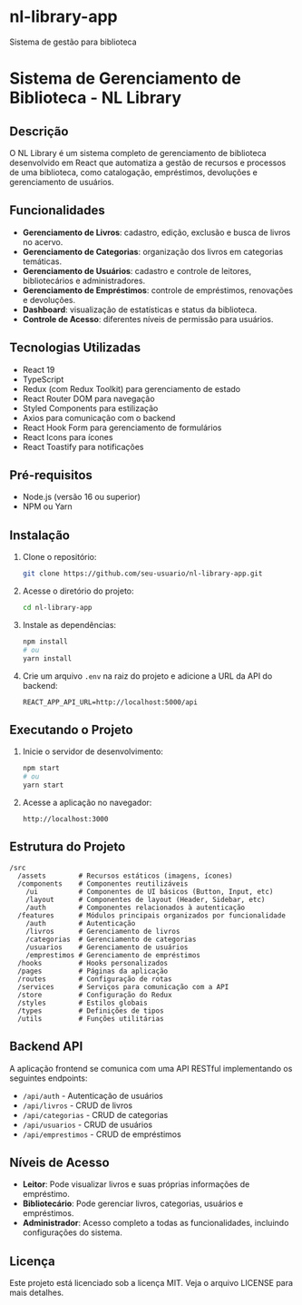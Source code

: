 # nl-library-app
Sistema de gestão para biblioteca

# Sistema de Gerenciamento de Biblioteca - NL Library

## Descrição

O NL Library é um sistema completo de gerenciamento de biblioteca desenvolvido em React que automatiza a gestão de recursos e processos de uma biblioteca, como catalogação, empréstimos, devoluções e gerenciamento de usuários.

## Funcionalidades

- **Gerenciamento de Livros**: cadastro, edição, exclusão e busca de livros no acervo.
- **Gerenciamento de Categorias**: organização dos livros em categorias temáticas.
- **Gerenciamento de Usuários**: cadastro e controle de leitores, bibliotecários e administradores.
- **Gerenciamento de Empréstimos**: controle de empréstimos, renovações e devoluções.
- **Dashboard**: visualização de estatísticas e status da biblioteca.
- **Controle de Acesso**: diferentes níveis de permissão para usuários.

## Tecnologias Utilizadas

- React 19
- TypeScript
- Redux (com Redux Toolkit) para gerenciamento de estado
- React Router DOM para navegação
- Styled Components para estilização
- Axios para comunicação com o backend
- React Hook Form para gerenciamento de formulários
- React Icons para ícones
- React Toastify para notificações

## Pré-requisitos

- Node.js (versão 16 ou superior)
- NPM ou Yarn

## Instalação

1. Clone o repositório:
   ```bash
   git clone https://github.com/seu-usuario/nl-library-app.git
   ```

2. Acesse o diretório do projeto:
   ```bash
   cd nl-library-app
   ```

3. Instale as dependências:
   ```bash
   npm install
   # ou
   yarn install
   ```

4. Crie um arquivo `.env` na raiz do projeto e adicione a URL da API do backend:
   ```
   REACT_APP_API_URL=http://localhost:5000/api
   ```

## Executando o Projeto

1. Inicie o servidor de desenvolvimento:
   ```bash
   npm start
   # ou
   yarn start
   ```

2. Acesse a aplicação no navegador:
   ```
   http://localhost:3000
   ```

## Estrutura do Projeto

```
/src
  /assets        # Recursos estáticos (imagens, ícones)
  /components    # Componentes reutilizáveis
    /ui          # Componentes de UI básicos (Button, Input, etc)
    /layout      # Componentes de layout (Header, Sidebar, etc)
    /auth        # Componentes relacionados à autenticação
  /features      # Módulos principais organizados por funcionalidade
    /auth        # Autenticação
    /livros      # Gerenciamento de livros
    /categorias  # Gerenciamento de categorias
    /usuarios    # Gerenciamento de usuários
    /emprestimos # Gerenciamento de empréstimos
  /hooks         # Hooks personalizados
  /pages         # Páginas da aplicação
  /routes        # Configuração de rotas
  /services      # Serviços para comunicação com a API
  /store         # Configuração do Redux
  /styles        # Estilos globais
  /types         # Definições de tipos
  /utils         # Funções utilitárias
```

## Backend API

A aplicação frontend se comunica com uma API RESTful implementando os seguintes endpoints:

- `/api/auth` - Autenticação de usuários
- `/api/livros` - CRUD de livros
- `/api/categorias` - CRUD de categorias
- `/api/usuarios` - CRUD de usuários
- `/api/emprestimos` - CRUD de empréstimos

## Níveis de Acesso

- **Leitor**: Pode visualizar livros e suas próprias informações de empréstimo.
- **Bibliotecário**: Pode gerenciar livros, categorias, usuários e empréstimos.
- **Administrador**: Acesso completo a todas as funcionalidades, incluindo configurações do sistema.

## Licença

Este projeto está licenciado sob a licença MIT. Veja o arquivo LICENSE para mais detalhes.
